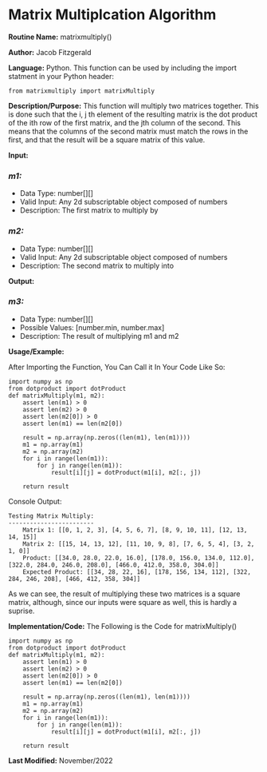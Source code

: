 # Matrix Multiplcation Algorithm

**Routine Name:** matrixmultiply()

**Author:** Jacob Fitzgerald

**Language:** Python. This function can be used by including the import statment in your Python header:
```
from matrixmultiply import matrixMultiply
```

**Description/Purpose:** This function will multiply two matrices together. This is done such that the i, j th element of the resulting matrix is the dot product of the ith row of the first matrix, and the jth column of the second. This means that the columns of the second matrix must match the rows in the first, and that the result will be a square matrix of this value. 

**Input:**
### *m1:* 
  * Data Type: number[][]
  * Valid Input: Any 2d subscriptable object composed of numbers
  * Description: The first matrix to multiply by

### *m2:* 
  * Data Type: number[][]
  * Valid Input: Any 2d subscriptable object composed of numbers
  * Description: The second matrix to multiply into


**Output:** 
### *m3:*
  * Data Type: number[][]
  * Possible Values: [number.min, number.max]
  * Description: The result of multiplying m1 and m2

**Usage/Example:**

After Importing the Function, You Can Call it In Your Code Like So:

```
import numpy as np
from dotproduct import dotProduct
def matrixMultiply(m1, m2):
    assert len(m1) > 0
    assert len(m2) > 0
    assert len(m2[0]) > 0
    assert len(m1) == len(m2[0])

    result = np.array(np.zeros((len(m1), len(m1))))
    m1 = np.array(m1)
    m2 = np.array(m2)
    for i in range(len(m1)):
        for j in range(len(m1)):
            result[i][j] = dotProduct(m1[i], m2[:, j])

    return result

```

Console Output:
```
Testing Matrix Multiply:
------------------------
    Matrix 1: [[0, 1, 2, 3], [4, 5, 6, 7], [8, 9, 10, 11], [12, 13, 14, 15]]
    Matrix 2: [[15, 14, 13, 12], [11, 10, 9, 8], [7, 6, 5, 4], [3, 2, 1, 0]]
    Product: [[34.0, 28.0, 22.0, 16.0], [178.0, 156.0, 134.0, 112.0], [322.0, 284.0, 246.0, 208.0], [466.0, 412.0, 358.0, 304.0]]
    Expected Product: [[34, 28, 22, 16], [178, 156, 134, 112], [322, 284, 246, 208], [466, 412, 358, 304]]
```
As we can see, the result of multiplying these two matrices is a square matrix, although, since our inputs were square as well, this is hardly a suprise.

**Implementation/Code:** The Following is the Code for matrixMultiply()
```
import numpy as np
from dotproduct import dotProduct
def matrixMultiply(m1, m2):
    assert len(m1) > 0
    assert len(m2) > 0
    assert len(m2[0]) > 0
    assert len(m1) == len(m2[0])

    result = np.array(np.zeros((len(m1), len(m1))))
    m1 = np.array(m1)
    m2 = np.array(m2)
    for i in range(len(m1)):
        for j in range(len(m1)):
            result[i][j] = dotProduct(m1[i], m2[:, j])

    return result

```
**Last Modified:** November/2022